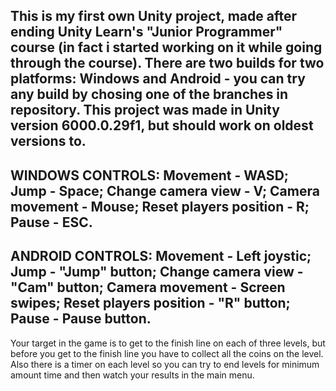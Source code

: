 This is my first own Unity project, made after ending Unity Learn's "Junior Programmer" course (in fact i started working on it while going through the course).
There are two builds for two platforms: Windows and Android - you can try any build by chosing one of the branches in repository.
This project was made in Unity version 6000.0.29f1, but should work on oldest versions to.
---
WINDOWS CONTROLS:
Movement - WASD; 
Jump - Space;
Change camera view - V;
Camera movement - Mouse;
Reset players position - R;
Pause - ESC.
---
ANDROID CONTROLS:
Movement - Left joystic;
Jump - "Jump" button;
Change camera view - "Cam" button;
Camera movement - Screen swipes;
Reset players position - "R" button;
Pause - Pause button.
---
Your target in the game is to get to the finish line on each of three levels, but before you get to the finish line you have to collect all the coins on the level. 
Also there is a timer on each level so you can try to end levels for minimum amount time and then watch your results in the main menu.
